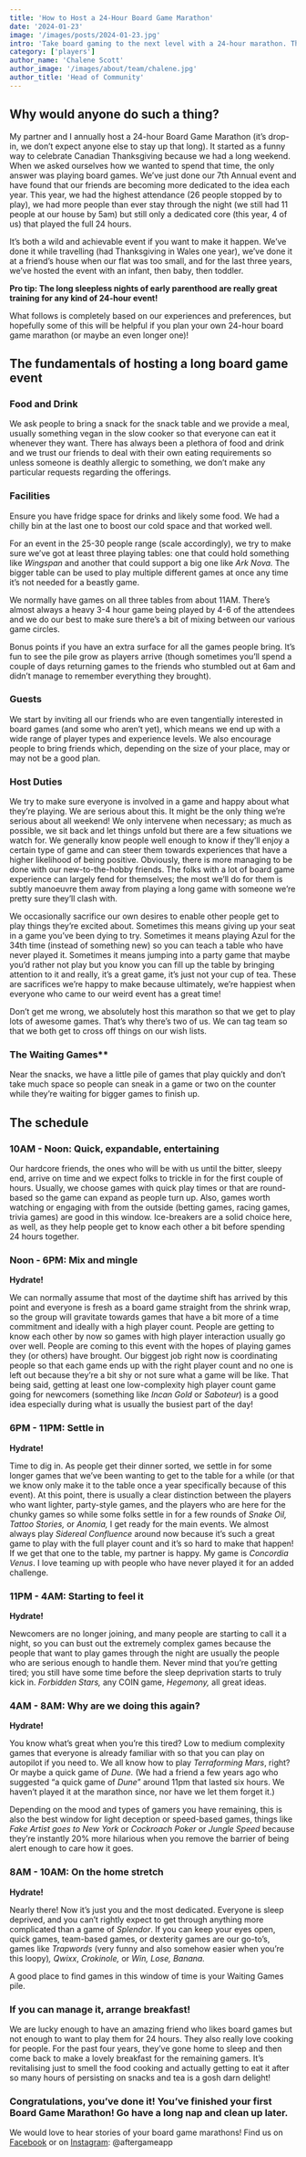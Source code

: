```yaml
---
title: 'How to Host a 24-Hour Board Game Marathon'
date: '2024-01-23'
image: '/images/posts/2024-01-23.jpg'
intro: 'Take board gaming to the next level with a 24-hour marathon. The people may come and go (because 24 hours is a long game night) but you’ll have the memories forever.'
category: ['players']
author_name: 'Chalene Scott'
author_image: '/images/about/team/chalene.jpg'
author_title: 'Head of Community'
---
```


## **Why would anyone do such a thing?**

My partner and I annually host a 24-hour Board Game Marathon (it’s drop-in, we don’t expect anyone else to stay up that long). It started as a funny way to celebrate Canadian Thanksgiving because we had a long weekend. When we asked ourselves how we wanted to spend that time, the only answer was playing board games. We’ve just done our 7th Annual event and have found that our friends are becoming more dedicated to the idea each year. This year, we had the highest attendance (26 people stopped by to play), we had more people than ever stay through the night (we still had 11 people at our house by 5am) but still only a dedicated core (this year, 4 of us) that played the full 24 hours.

It’s both a wild and achievable event if you want to make it happen. We’ve done it while travelling (had Thanksgiving in Wales one year), we’ve done it at a friend’s house when our flat was too small, and for the last three years, we’ve hosted the event with an infant, then baby, then toddler.

**Pro tip: The long sleepless nights of early parenthood are really great training for any kind of 24-hour event!**

What follows is completely based on our experiences and preferences, but hopefully some of this will be helpful if you plan your own 24-hour board game marathon (or maybe an even longer one)!

## **The fundamentals of hosting a long board game event**

### Food and Drink

We ask people to bring a snack for the snack table and we provide a meal, usually something vegan in the slow cooker so that everyone can eat it whenever they want. There has always been a plethora of food and drink and we trust our friends to deal with their own eating requirements so unless someone is deathly allergic to something, we don’t make any particular requests regarding the offerings.

### Facilities

Ensure you have fridge space for drinks and likely some food. We had a chilly bin at the last one to boost our cold space and that worked well.

For an event in the 25-30 people range (scale accordingly), we try to make sure we’ve got at least three playing tables: one that could hold something like *Wingspan* and another that could support a big one like *Ark Nova.* The bigger table can be used to play multiple different games at once any time it’s not needed for a beastly game.

We normally have games on all three tables from about 11AM. There’s almost always a heavy 3-4 hour game being played by 4-6 of the attendees and we do our best to make sure there’s a bit of mixing between our various game circles.

Bonus points if you have an extra surface for all the games people bring. It’s fun to see the pile grow as players arrive (though sometimes you’ll spend a couple of days returning games to the friends who stumbled out at 6am and didn’t manage to remember everything they brought).

### Guests

We start by inviting all our friends who are even tangentially interested in board games (and some who aren’t yet), which means we end up with a wide range of player types and experience levels. We also encourage people to bring friends which, depending on the size of your place, may or may not be a good plan.

### Host Duties

We try to make sure everyone is involved in a game and happy about what they’re playing. We are serious about this. It might be the only thing we’re serious about all weekend! We only intervene when necessary; as much as possible, we sit back and let things unfold but there are a few situations we watch for. We generally know people well enough to know if they’ll enjoy a certain type of game and can steer them towards experiences that have a higher likelihood of being positive. Obviously, there is more managing to be done with our new-to-the-hobby friends. The folks with a lot of board game experience can largely fend for themselves; the most we’ll do for them is subtly manoeuvre them away from playing a long game with someone we’re pretty sure they’ll clash with.

We occasionally sacrifice our own desires to enable other people get to play things they’re excited about. Sometimes this means giving up your seat in a game you’ve been dying to try. Sometimes it means playing Azul for the 34th time (instead of something new) so you can teach a table who have never played it. Sometimes it means jumping into a party game that maybe you’d rather not play but you know you can fill up the table by bringing attention to it and really, it’s a great game, it’s just not your cup of tea. These are sacrifices we’re happy to make because ultimately, we’re happiest when everyone who came to our weird event has a great time!

Don’t get me wrong, we absolutely host this marathon so that we get to play lots of awesome games. That’s why there’s two of us. We can tag team so that we both get to cross off things on our wish lists.

### The Waiting Games**

Near the snacks, we have a little pile of games that play quickly and don’t take much space so people can sneak in a game or two on the counter while they’re waiting for bigger games to finish up.

## **The schedule**

### 10AM - Noon: Quick, expandable, entertaining

Our hardcore friends, the ones who will be with us until the bitter, sleepy end, arrive on time and we expect folks to trickle in for the first couple of hours. Usually, we choose games with quick play times or that are round-based so the game can expand as people turn up. Also, games worth watching or engaging with from the outside (betting games, racing games, trivia games) are good in this window. Ice-breakers are a solid choice here, as well, as they help people get to know each other a bit before spending 24 hours together.

### Noon - 6PM: Mix and mingle

**Hydrate!**

We can normally assume that most of the daytime shift has arrived by this point and everyone is fresh as a board game straight from the shrink wrap, so the group will gravitate towards games that have a bit more of a time commitment and ideally with a high player count. People are getting to know each other by now so games with high player interaction usually go over well. People are coming to this event with the hopes of playing games they (or others) have brought. Our biggest job right now is coordinating people so that each game ends up with the right player count and no one is left out because they’re a bit shy or not sure what a game will be like. That being said, getting at least one low-complexity high player count game going for newcomers (something like *Incan Gold* or *Saboteur*) is a good idea especially during what is usually the busiest part of the day!

### 6PM - 11PM: Settle in

**Hydrate!**

Time to dig in. As people get their dinner sorted, we settle in for some longer games that we’ve been wanting to get to the table for a while (or that we know only make it to the table once a year specifically because of this event). At this point, there is usually a clear distinction between the players who want lighter, party-style games, and the players who are here for the chunky games so while some folks settle in for a few rounds of *Snake Oil, Tattoo Stories,* or *Anomia,* I get ready for the main events. We almost always play *Sidereal Confluence* around now because it’s such a great game to play with the full player count and it’s so hard to make that happen! If we get that one to the table, my partner is happy. My game is *Concordia Venus*. I love teaming up with people who have never played it for an added challenge.

### 11PM - 4AM: Starting to feel it

**Hydrate!**

Newcomers are no longer joining, and many people are starting to call it a night, so you can bust out the extremely complex games because the people that want to play games through the night are usually the people who are serious enough to handle them. Never mind that you’re getting tired; you still have some time before the sleep deprivation starts to truly kick in. *Forbidden Stars,* any COIN game, *Hegemony,* all great ideas.

### 4AM - 8AM: Why are we doing this again?

**Hydrate!**

You know what’s great when you’re this tired? Low to medium complexity games that everyone is already familiar with so that you can play on autopilot if you need to. We all know how to play *Terraforming Mars*, right? Or maybe a quick game of *Dune.* (We had a friend a few years ago who suggested “a quick game of *Dune*” around 11pm that lasted six hours. We haven’t played it at the marathon since, nor have we let them forget it.)

Depending on the mood and types of gamers you have remaining, this is also the best window for light deception or speed-based games, things like *Fake Artist goes to New York* or *Cockroach Poker* or *Jungle Speed* because they’re instantly 20% more hilarious when you remove the barrier of being alert enough to care how it goes.

### 8AM - 10AM: On the home stretch

**Hydrate!**

Nearly there! Now it’s just you and the most dedicated. Everyone is sleep deprived, and you can’t rightly expect to get through anything more complicated than a game of *Splendor*. If you can keep your eyes open, quick games, team-based games, or dexterity games are our go-to’s, games like *Trapwords* (very funny and also somehow easier when you’re this loopy)*, Qwixx*, *Crokinole,* or *Win, Lose, Banana.*

A good place to find games in this window of time is your Waiting Games pile.

### If you can manage it, arrange breakfast!

We are lucky enough to have an amazing friend who likes board games but not enough to want to play them for 24 hours. They also really love cooking for people. For the past four years, they’ve gone home to sleep and then come back to make a lovely breakfast for the remaining gamers. It’s revitalising just to smell the food cooking and actually getting to eat it after so many hours of persisting on snacks and tea is a gosh darn delight!

### Congratulations, you’ve done it! You’ve finished your first Board Game Marathon! Go have a long nap and clean up later.

We would love to hear stories of your board game marathons! Find us on [Facebook](https://www.facebook.com/AftergameApp) or on [Instagram](https://www.instagram.com/aftergameapp): @aftergameapp